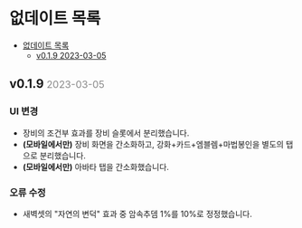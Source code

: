 # 없데이트 목록

- [없데이트 목록](#없데이트-목록)
  - [v0.1.9 2023-03-05](#v019-2023-03-05)

## v0.1.9 <span style="font-size:smaller;font-weight:lighter;opacity:0.5;">2023-03-05</span>

### UI 변경 <!-- omit from toc -->

- 장비의 조건부 효과를 장비 슬롯에서 분리했습니다.
- **(모바일에서만)** 장비 화면을 간소화하고, 강화+카드+엠블렘+마법봉인을 별도의 탭으로 분리했습니다.
- **(모바일에서만)** 아바타 탭을 간소화했습니다.

### 오류 수정 <!-- omit from toc -->

- 새벽셋의 "자연의 변덕" 효과 중 암속추뎀 1%를 10%로 정정했습니다. 

